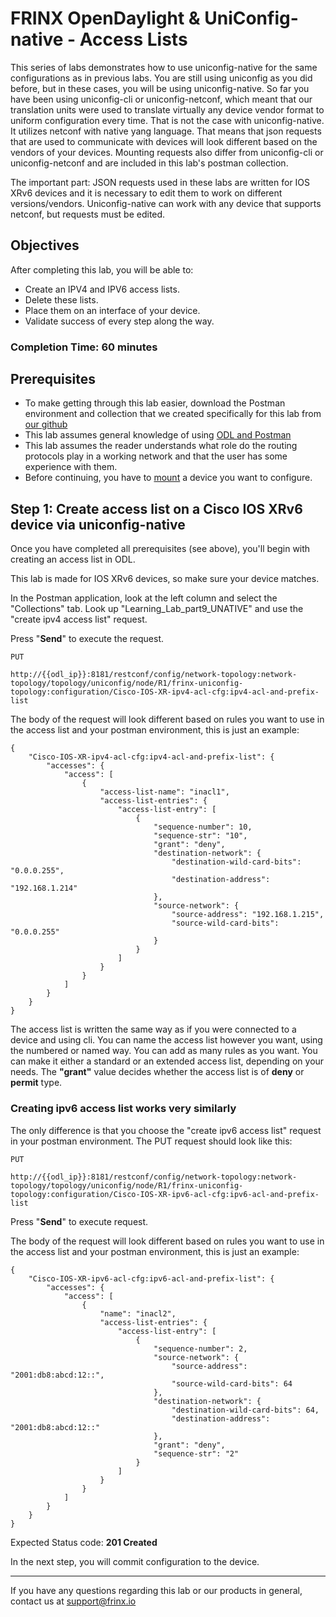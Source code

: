 # FRINX OpenDaylight & UniConfig-native - Access Lists

This series of labs demonstrates how to use uniconfig-native for the same configurations as in previous labs. You are still using uniconfig as you did before, but in these cases, you will be using uniconfig-native. So far you have been using uniconfig-cli or uniconfig-netconf, which meant that our translation units were used to translate virtually any device vendor format to uniform configuration every time. That is not the case with uniconfig-native. It utilizes netconf with native yang language. That means that json requests that are used to communicate with devices will look different based on the vendors of your devices. Mounting requests also differ from uniconfig-cli or uniconfig-netconf and are included in this lab's postman collection.

The important part: JSON requests used in these labs are written for IOS XRv6 devices and it is necessary to edit them to work on different versions/vendors. Uniconfig-native can work with any device that supports netconf, but requests must be edited.

## Objectives

After completing this lab, you will be able to:

* Create an IPV4 and IPV6 access lists.
* Delete these lists.
* Place them on an interface of your device.
* Validate success of every step along the way.

### Completion Time: 60 minutes

## Prerequisites

* To make getting through this lab easier, download the Postman environment and collection that we created specifically for this lab from <a href="https://github.com/FRINXio/Postman/tree/carbon/development/learning_labs/part9">our github</a>
* This lab assumes general knowledge of using <a href="https://frinxio.github.io/Learning-Labs/labs/01-labs-01-odl-uniconfig-first-steps/">ODL and Postman</a>
* This lab assumes the reader understands what role do the routing protocols play in a working network and that the user has some experience with them.
* Before continuing, you have to <a href="https://frinxio.github.io/Learning-Labs/labs/01-labs-01-odl-uniconfig-first-steps/">mount</a> a device you want to configure.




## Step 1: Create access list on a Cisco IOS XRv6 device via uniconfig-native

Once you have completed all prerequisites (see above), you'll begin with creating an access list in ODL.

This lab is made for IOS XRv6 devices, so make sure your device matches.

In the Postman application, look at the left column and select the "Collections" tab. Look up "Learning_Lab_part9_UNATIVE" and use the "create ipv4 access list" request.

Press "**Send**" to execute the request.



```
PUT

http://{{odl_ip}}:8181/restconf/config/network-topology:network-topology/topology/uniconfig/node/R1/frinx-uniconfig-topology:configuration/Cisco-IOS-XR-ipv4-acl-cfg:ipv4-acl-and-prefix-list
```


The body of the request will look different based on rules you want to use in the access list and your postman environment, this is just an example:

```
{
    "Cisco-IOS-XR-ipv4-acl-cfg:ipv4-acl-and-prefix-list": {
        "accesses": {
            "access": [
                {
                    "access-list-name": "inacl1",
                    "access-list-entries": {
                        "access-list-entry": [
                            {
                                "sequence-number": 10,
                                "sequence-str": "10",
                                "grant": "deny",
                                "destination-network": {
                                    "destination-wild-card-bits": "0.0.0.255",
                                    "destination-address": "192.168.1.214"
                                },
                                "source-network": {
                                    "source-address": "192.168.1.215",
                                    "source-wild-card-bits": "0.0.0.255"
                                }
                            }
                        ]
                    }
                }
            ]
        }
    }
}
```
The access list is written the same way as if you were connected to a device and using cli. You can name the access list however you want, using the numbered or named way. You can add as many rules as you want. You can make it either a standard or an extended access list, depending on your needs. The **"grant"** value decides whether the access list is of **deny** or **permit** type.

### Creating ipv6 access list works very similarly
The only difference is that you choose the "create ipv6 access list" request in your postman environment. The PUT request should look like this:


```
PUT

http://{{odl_ip}}:8181/restconf/config/network-topology:network-topology/topology/uniconfig/node/R1/frinx-uniconfig-topology:configuration/Cisco-IOS-XR-ipv6-acl-cfg:ipv6-acl-and-prefix-list
```
Press "**Send**" to execute request.

The body of the request will look different based on rules you want to use in the access list and your postman environment, this is just an example:
```
{
    "Cisco-IOS-XR-ipv6-acl-cfg:ipv6-acl-and-prefix-list": {
        "accesses": {
            "access": [
                {
                    "name": "inacl2",
                    "access-list-entries": {
                        "access-list-entry": [
                            {
                                "sequence-number": 2,
                                "source-network": {
                                    "source-address": "2001:db8:abcd:12::",
                                    "source-wild-card-bits": 64
                                },
                                "destination-network": {
                                    "destination-wild-card-bits": 64,
                                    "destination-address": "2001:db8:abcd:12::"
                                },
                                "grant": "deny",
                                "sequence-str": "2"
                            }
                        ]
                    }
                }
            ]
        }
    }
}
```

Expected Status code: **201 Created**

In the next step, you will commit configuration to the device.

---
If you have any questions regarding this lab or our products in general, contact us at [support@frinx.io](mailto:support@frinx.io)